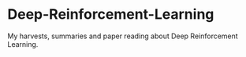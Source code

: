 # Deep-Reinforcement-Learning
My harvests, summaries and paper reading about Deep Reinforcement Learning.    
